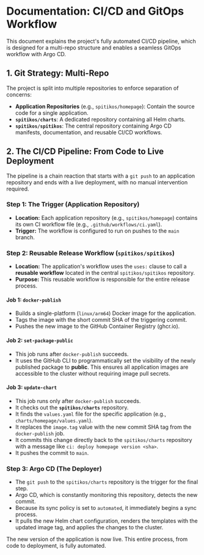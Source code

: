 # Documentation: CI/CD and GitOps Workflow

This document explains the project's fully automated CI/CD pipeline, which is designed for a multi-repo structure and enables a seamless GitOps workflow with Argo CD.

## 1. Git Strategy: Multi-Repo

The project is split into multiple repositories to enforce separation of concerns:

- **Application Repositories** (e.g., `spitikos/homepage`): Contain the source code for a single application.
- **`spitikos/charts`**: A dedicated repository containing all Helm charts.
- **`spitikos/spitikos`**: The central repository containing Argo CD manifests, documentation, and reusable CI/CD workflows.

## 2. The CI/CD Pipeline: From Code to Live Deployment

The pipeline is a chain reaction that starts with a `git push` to an application repository and ends with a live deployment, with no manual intervention required.

### Step 1: The Trigger (Application Repository)

- **Location:** Each application repository (e.g., `spitikos/homepage`) contains its own CI workflow file (e.g., `.github/workflows/ci.yaml`).
- **Trigger:** The workflow is configured to run on pushes to the `main` branch.

### Step 2: Reusable Release Workflow (`spitikos/spitikos`)

- **Location:** The application's workflow uses the `uses:` clause to call a **reusable workflow** located in the central `spitikos/spitikos` repository.
- **Purpose:** This reusable workflow is responsible for the entire release process.

#### Job 1: `docker-publish`

- Builds a single-platform (`linux/arm64`) Docker image for the application.
- Tags the image with the short commit SHA of the triggering commit.
- Pushes the new image to the GitHub Container Registry (ghcr.io).

#### Job 2: `set-package-public`

- This job runs after `docker-publish` succeeds.
- It uses the GitHub CLI to programmatically set the visibility of the newly published package to **public**. This ensures all application images are accessible to the cluster without requiring image pull secrets.

#### Job 3: `update-chart`

- This job runs only after `docker-publish` succeeds.
- It checks out the **`spitikos/charts`** repository.
- It finds the `values.yaml` file for the specific application (e.g., `charts/homepage/values.yaml`).
- It replaces the `image.tag` value with the new commit SHA tag from the `docker-publish` job.
- It commits this change directly back to the `spitikos/charts` repository with a message like `ci: deploy homepage version <sha>`.
- It pushes the commit to `main`.

### Step 3: Argo CD (The Deployer)

- The `git push` to the `spitikos/charts` repository is the trigger for the final step.
- Argo CD, which is constantly monitoring this repository, detects the new commit.
- Because its sync policy is set to `automated`, it immediately begins a sync process.
- It pulls the new Helm chart configuration, renders the templates with the updated image tag, and applies the changes to the cluster.

The new version of the application is now live. This entire process, from code to deployment, is fully automated.
